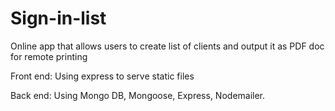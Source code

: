 # Sign-in-list
Online app that allows users to create list of clients and output it as PDF doc for remote printing

Front end: Using express to serve static files

Back end: Using Mongo DB, Mongoose, Express, Nodemailer.
